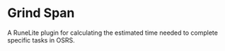 # Grind Span
A RuneLite plugin for calculating the estimated time needed to complete specific tasks in OSRS.